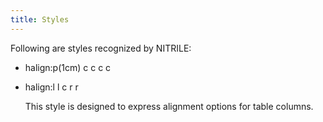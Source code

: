 ```yaml
---
title: Styles
---
```


Following are styles recognized by NITRILE:

+ halign:p(1cm) c c c c
+ halign:l l c r r

  This style is designed to express alignment options for table columns.

